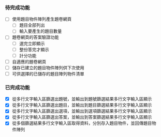 ### 待完成功能

- [ ] 使用題目物件陣列產生題卷網頁
    - [ ] 題目全部列出
    - [ ] 輸入要產生的題目數量
- [ ] 題卷網頁的答案驗證功能
    - [ ] 選完立即顯示
    - [ ] 整份答完才顯示
    - [ ] 計分功能
- [ ] 自適應的題卷網頁
- [ ] 儲存已建立的題目物件陣列供下次使用
- [ ] 可供選擇的已儲存的題目陣列物件清單

### 已完成功能

- [x] 從多行文字輸入區篩選出題號，並輸出到題號篩選結果多行文字輸入區顯示
- [x] 從多行文字輸入區篩選出題目，並輸出到題目篩選結果多行文字輸入區顯示
- [x] 從多行文字輸入區篩選出選項，並輸出到選項篩選結果多行文字輸入區顯示
- [x] 從多行文字輸入區篩選出答案，並輸出到答案篩選結果多行文字輸入區顯示
- [x] 從多個篩選結果多行文字輸入區取得資料，分別存入題目物件，並回傳題目物件陣列

